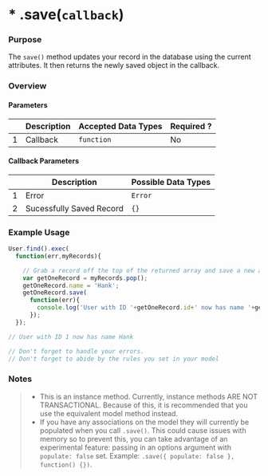 # * .save(`callback`)

### Purpose
The `save()` method updates your record in the database using the current attributes.  It then returns the newly saved object in the callback.

### Overview
#### Parameters

|   |     Description     | Accepted Data Types | Required ? |
|---|---------------------|---------------------|------------|
| 1 |     Callback        | `function`          | No         |

#### Callback Parameters

|   |     Description     | Possible Data Types |
|---|---------------------|---------------------|
| 1 |  Error              | `Error`             |
| 2 |  Sucessfully Saved Record | `{}`          


### Example Usage

```javascript
User.find().exec(
  function(err,myRecords){

    // Grab a record off the top of the returned array and save a new attribute to it
    var getOneRecord = myRecords.pop();
    getOneRecord.name = 'Hank';
    getOneRecord.save(
      function(err){
        console.log('User with ID '+getOneRecord.id+' now has name '+getOneRecord.name);
      });
  });

// User with ID 1 now has name Hank

// Don't forget to handle your errors.
// Don't forget to abide by the rules you set in your model

```
### Notes
> + This is an instance method.  Currently, instance methods ARE NOT TRANSACTIONAL.  Because of this, it is recommended that you use the equivalent model method instead.
> + If you have any associations on the model they will currently be populated when you call `.save()`. This could cause issues with memory so to prevent this, you can take advantage of an experimental feature: passing in an options argument with `populate: false` set. Example: `.save({ populate: false }, function() {})`.


<docmeta name="displayName" value=".save()">
<docmeta name="pageType" value="method">

